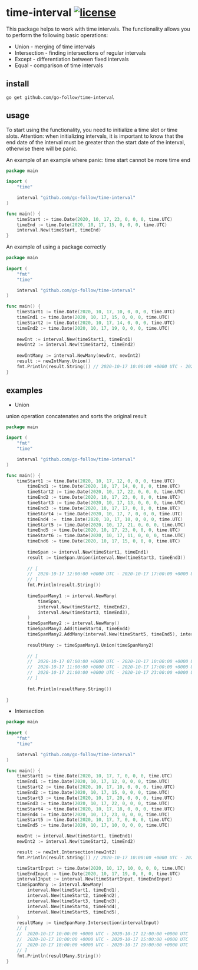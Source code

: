 # time-interval [![license](https://img.shields.io/badge/license-MIT-green.svg?style=flat)](https://github.com/go-follow/time-interval/blob/master/LICENSE)

This package helps to work with time intervals. The functionality allows you to perform the following basic operations:
* Union - merging of time intervals
* Intersection - finding intersections of regular intervals
* Except - differentiation between fixed intervals
* Equal - comparison of time intervals

## install
```
go get github.com/go-follow/time-interval

```
## usage
To start using the functionality, you need to initialize a time slot or time slots.
Attention: when initializing intervals, it is important to know that the end date of 
the interval must be greater than the start date of the interval, otherwise there will be panic.

An example of an example where panic: time start cannot be more time end
```go
package main
 
import (    
    "time"

    interval "github.com/go-follow/time-interval"
)

func main() {
    timeStart := time.Date(2020, 10, 17, 23, 0, 0, 0, time.UTC)
    timeEnd := time.Date(2020, 10, 17, 15, 0, 0, 0, time.UTC)
    interval.New(timeStart, timeEnd)
}
```

An example of using a package correctly
```go
package main
 
import (
    "fmt"
    "time"

    interval "github.com/go-follow/time-interval"
)

func main() {
    timeStart1 := time.Date(2020, 10, 17, 10, 0, 0, 0, time.UTC)
    timeEnd1 := time.Date(2020, 10, 17, 15, 0, 0, 0, time.UTC)
    timeStart2 := time.Date(2020, 10, 17, 14, 0, 0, 0, time.UTC)
    timeEnd2 := time.Date(2020, 10, 17, 19, 0, 0, 0, time.UTC)
    
    newInt := interval.New(timeStart1, timeEnd1)
    newInt2 := interval.New(timeStart2, timeEnd2)
    
    newIntMany := interval.NewMany(newInt, newInt2)
    result := newIntMany.Union()
    fmt.Println(result.String()) // 2020-10-17 10:00:00 +0000 UTC - 2020-10-17 19:00:00 +0000 UTC
}
```
## examples
* Union

union operation concatenates and sorts the original result
```go
package main
 
import (
    "fmt"
    "time"

    interval "github.com/go-follow/time-interval"
)

func main() {
    timeStart1 := time.Date(2020, 10, 17, 12, 0, 0, 0, time.UTC)
    	timeEnd1 := time.Date(2020, 10, 17, 14, 0, 0, 0, time.UTC)
    	timeStart2 := time.Date(2020, 10, 17, 22, 0, 0, 0, time.UTC)
    	timeEnd2 := time.Date(2020, 10, 17, 23, 0, 0, 0, time.UTC)
    	timeStart3 := time.Date(2020, 10, 17, 13, 0, 0, 0, time.UTC)
    	timeEnd3 := time.Date(2020, 10, 17, 17, 0, 0, 0, time.UTC)
    	timeStart4 := time.Date(2020, 10, 17, 7, 0, 0, 0, time.UTC)
    	timeEnd4 :=  time.Date(2020, 10, 17, 10, 0, 0, 0, time.UTC)
    	timeStart5 := time.Date(2020, 10, 17, 21, 0, 0, 0, time.UTC)
    	timeEnd5 := time.Date(2020, 10, 17, 23, 0, 0, 0, time.UTC)
    	timeStart6 := time.Date(2020, 10, 17, 11, 0, 0, 0, time.UTC)
    	timeEnd6 := time.Date(2020, 10, 17, 15, 0, 0, 0, time.UTC)
    
    	timeSpan := interval.New(timeStart1, timeEnd1)
    	result := timeSpan.Union(interval.New(timeStart3, timeEnd3))
    
    	// [
    	//	2020-10-17 12:00:00 +0000 UTC - 2020-10-17 17:00:00 +0000 UTC
    	// ]
    	fmt.Println(result.String())
    
    	timeSpanMany1 := interval.NewMany(
    		timeSpan,
    		interval.New(timeStart2, timeEnd2),
    		interval.New(timeStart3, timeEnd3),
    	)
    	timeSpanMany2 := interval.NewMany()
    	timeSpanMany2.Add(timeStart4, timeEnd4)
    	timeSpanMany2.AddMany(interval.New(timeStart5, timeEnd5), interval.New(timeStart6, timeEnd6))
    
    	resultMany := timeSpanMany1.Union(timeSpanMany2)
    
    	// [
    	//	2020-10-17 07:00:00 +0000 UTC - 2020-10-17 10:00:00 +0000 UTC
    	//	2020-10-17 11:00:00 +0000 UTC - 2020-10-17 17:00:00 +0000 UTC
    	//	2020-10-17 21:00:00 +0000 UTC - 2020-10-17 23:00:00 +0000 UTC
    	// ]
    
    	fmt.Println(resultMany.String())  
        				    			     
}
```
* Intersection
```go
package main
 
import (
    "fmt"
    "time"

    interval "github.com/go-follow/time-interval"
)

func main() {
    timeStart1 := time.Date(2020, 10, 17, 7, 0, 0, 0, time.UTC)
    timeEnd1 := time.Date(2020, 10, 17, 12, 0, 0, 0, time.UTC)
    timeStart2 := time.Date(2020, 10, 17, 10, 0, 0, 0, time.UTC)
    timeEnd2 := time.Date(2020, 10, 17, 15, 0, 0, 0, time.UTC)
    timeStart3 := time.Date(2020, 10, 17, 20, 0, 0, 0, time.UTC)
    timeEnd3 := time.Date(2020, 10, 17, 22, 0, 0, 0, time.UTC)
    timeStart4 := time.Date(2020, 10, 17, 18, 0, 0, 0, time.UTC)
    timeEnd4 :=	time.Date(2020, 10, 17, 23, 0, 0, 0, time.UTC)
    timeStart5 := time.Date(2020, 10, 17, 7, 0, 0, 0, time.UTC)
    timeEnd5 := time.Date(2020, 10, 17, 10, 0, 0, 0, time.UTC)

    newInt := interval.New(timeStart1, timeEnd1)
    newInt2 := interval.New(timeStart2, timeEnd2)

    result := newInt.Intersection(newInt2)
    fmt.Println(result.String()) // 2020-10-17 10:00:00 +0000 UTC - 2020-10-17 12:00:00 +0000 UTC

    timeStartInput := time.Date(2020, 10, 17, 10, 0, 0, 0, time.UTC)
    timeEndInput := time.Date(2020, 10, 17, 19, 0, 0, 0, time.UTC)
    intervalInput := interval.New(timeStartInput, timeEndInput)
    timeSpanMany := interval.NewMany(
        interval.New(timeStart1, timeEnd1),
        interval.New(timeStart2, timeEnd2),
        interval.New(timeStart3, timeEnd3),
        interval.New(timeStart4, timeEnd4),
        interval.New(timeStart5, timeEnd5),
    )
    resultMany := timeSpanMany.Intersection(intervalInput)
    // [
    //	2020-10-17 10:00:00 +0000 UTC - 2020-10-17 12:00:00 +0000 UTC
    //	2020-10-17 10:00:00 +0000 UTC - 2020-10-17 15:00:00 +0000 UTC
    //	2020-10-17 18:00:00 +0000 UTC - 2020-10-17 19:00:00 +0000 UTC
    // ]
    fmt.Println(resultMany.String())   
}
```


